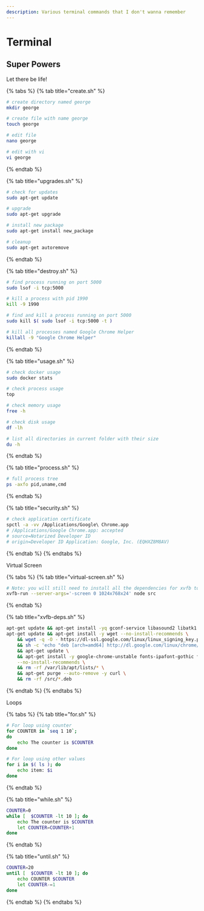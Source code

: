 ```yaml
---
description: Various terminal commands that I don't wanna remember
---
```


# Terminal

## Super Powers

Let there be life!

{% tabs %}
{% tab title="create.sh" %}
```bash
# create directory named george
mkdir george

# create file with name george
touch george

# edit file
nano george

# edit with vi
vi george
```
{% endtab %}

{% tab title="upgrades.sh" %}
```bash
# check for updates
sudo apt-get update

# upgrade
sudo apt-get upgrade

# install new package
sudo apt-get install new_package

# cleanup
sudo apt-get autoremove
```
{% endtab %}

{% tab title="destroy.sh" %}
```bash
# find process running on port 5000
sudo lsof -i tcp:5000

# kill a process with pid 1990
kill -9 1990

# find and kill a process running on port 5000
sudo kill $( sudo lsof -i tcp:5000 -t )

# kill all processes named Google Chrome Helper
killall -9 "Google Chrome Helper"
```
{% endtab %}

{% tab title="usage.sh" %}
```bash
# check docker usage
sudo docker stats

# check process usage
top

# check memory usage
free -h

# check disk usage
df -lh

# list all directories in current folder with their size
du -h
```
{% endtab %}

{% tab title="process.sh" %}
```bash
# full process tree
ps -axfo pid,uname,cmd
```
{% endtab %}

{% tab title="security.sh" %}
```bash
# check application certificate
spctl -a -vv /Applications/Google\ Chrome.app
# /Applications/Google Chrome.app: accepted
# source=Notarized Developer ID
# origin=Developer ID Application: Google, Inc. (EQHXZ8M8AV)
```
{% endtab %}
{% endtabs %}





Virtual Screen

{% tabs %}
{% tab title="virtual-screen.sh" %}
```bash
# Note: you will still need to install all the dependencies for xvfb to run
xvfb-run --server-args='-screen 0 1024x768x24' node src
```
{% endtab %}

{% tab title="xvfb-deps.sh" %}
```bash
apt-get update && apt-get install -yq gconf-service libasound2 libatk1.0-0 libatk-bridge2.0-0 libc6 libcairo2 libcups2 libdbus-1-3 libexpat1 libfontconfig1 libgcc1 libgconf-2-4 libgdk-pixbuf2.0-0 libglib2.0-0 libgtk-3-0 libnspr4 libpango-1.0-0 libpangocairo-1.0-0 libstdc++6 libx11-6 libx11-xcb1 libxcb1 libxcomposite1 libxcursor1 libxdamage1 libxext6 libxfixes3 libxi6 libxrandr2 libxrender1 libxss1 libxtst6 ca-certificates fonts-liberation libappindicator1 libnss3 lsb-release xdg-utils wget x11vnc x11-xkb-utils xfonts-100dpi xfonts-75dpi xfonts-scalable xfonts-cyrillic x11-apps xvfb
apt-get update && apt-get install -y wget --no-install-recommends \
    && wget -q -O - https://dl-ssl.google.com/linux/linux_signing_key.pub | apt-key add - \
    && sh -c 'echo "deb [arch=amd64] http://dl.google.com/linux/chrome/deb/ stable main" >> /etc/apt/sources.list.d/google.list' \
    && apt-get update \
    && apt-get install -y google-chrome-unstable fonts-ipafont-gothic fonts-wqy-zenhei fonts-thai-tlwg fonts-kacst ttf-freefont \
    --no-install-recommends \
    && rm -rf /var/lib/apt/lists/* \
    && apt-get purge --auto-remove -y curl \
    && rm -rf /src/*.deb
```
{% endtab %}
{% endtabs %}

Loops

{% tabs %}
{% tab title="for.sh" %}
```bash
# For loop using counter
for COUNTER in `seq 1 10`;
do
    echo The counter is $COUNTER
done

# For loop using other values
for i in $( ls ); do
    echo item: $i
done
```
{% endtab %}

{% tab title="while.sh" %}
```bash
COUNTER=0
while [  $COUNTER -lt 10 ]; do
    echo The counter is $COUNTER
    let COUNTER=COUNTER+1
done
```
{% endtab %}

{% tab title="until.sh" %}
```bash
COUNTER=20
until [  $COUNTER -lt 10 ]; do
    echo COUNTER $COUNTER
    let COUNTER-=1
done
```
{% endtab %}
{% endtabs %}

